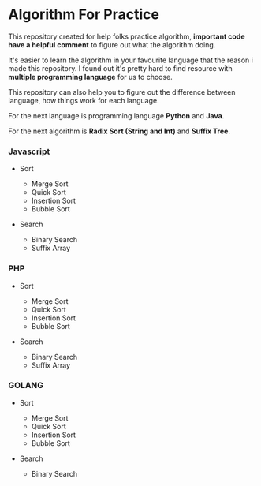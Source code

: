 # Algorithm For Practice
This repository created for help folks practice algorithm, **important code have a helpful comment** to figure out what the algorithm doing. 

It's easier to learn the algorithm in your favourite language that the reason i made this repository. I found out it's pretty hard to find resource with **multiple programming language** for us to choose.

This repository can also help you to figure out the difference between language, how things work for each language.

For the next language is programming language **Python** and **Java**.

For the next algorithm is **Radix Sort (String and Int)** and **Suffix Tree**.


### Javascript
- Sort
  - Merge Sort
  - Quick Sort
  - Insertion Sort
  - Bubble Sort

- Search
  - Binary Search
  - Suffix Array


### PHP
- Sort
  - Merge Sort
  - Quick Sort
  - Insertion Sort
  - Bubble Sort

- Search
  - Binary Search
  - Suffix Array


### GOLANG
- Sort
  - Merge Sort
  - Quick Sort
  - Insertion Sort
  - Bubble Sort

- Search
  - Binary Search
